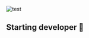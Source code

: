 ![test](https://github.com/user-attachments/assets/24ee03d2-9bc5-4cbf-b8c6-49282b5249ab)
## Starting developer 👋

<!--
**fairytale4599/fairytale4599** is a ✨ _special_ ✨ repository because its `README.md` (this file) appears on your GitHub profile.

Here are some ideas to get you started:

- 🔭 I’m currently working on ...
- 🌱 I’m currently learning ...
- 👯 I’m looking to collaborate on ...
- 🤔 I’m looking for help with ...
- 💬 Ask me about ...
- 📫 How to reach me: ...
- 😄 Pronouns: ...
- ⚡ Fun fact: ...
-->

